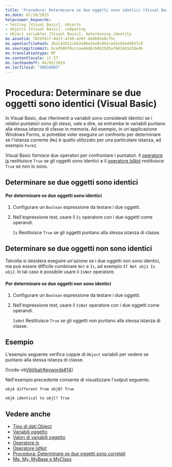 ```yaml
---
title: 'Procedura: Determinare se due oggetti sono identici (Visual Basic)'
ms.date: 07/20/2015
helpviewer_keywords:
- testing [Visual Basic], objects
- objects [Visual Basic], comparing
- object variables [Visual Basic], determining identity
ms.assetid: 7829f817-0d1f-4749-a707-de0b95e0cf5c
ms.openlocfilehash: 2b2c43811cbb3a06ed1e8c092ca42e50a4d037c0
ms.sourcegitcommit: bce0586f0cccaae6d6cbd625d5a7b824d1d3de4b
ms.translationtype: MT
ms.contentlocale: it-IT
ms.lasthandoff: 04/02/2019
ms.locfileid: "58816083"
---
```

# <a name="how-to-determine-whether-two-objects-are-identical-visual-basic"></a>Procedura: Determinare se due oggetti sono identici (Visual Basic)
In Visual Basic, due riferimenti a variabili sono considerati identici se i relativi puntatori sono gli stessi, vale a dire, se entrambe le variabili puntano alla stessa istanza di classe in memoria. Ad esempio, in un'applicazione Windows Forms, si potrebbe voler eseguire un confronto per determinare se l'istanza corrente (`Me`) è quello utilizzato per una particolare istanza, ad esempio `Form2`.  
  
 Visual Basic fornisce due operatori per confrontare i puntatori. Il [operatore Is](../../../../visual-basic/language-reference/operators/is-operator.md) restituisce `True` se gli oggetti sono identici e il [operatore IsNot](../../../../visual-basic/language-reference/operators/isnot-operator.md) restituisce `True` se non lo sono.  
  
## <a name="determining-if-two-objects-are-identical"></a>Determinare se due oggetti sono identici  
  
#### <a name="to-determine-if-two-objects-are-identical"></a>Per determinare se due oggetti sono identici  
  
1.  Configurare un `Boolean` espressione da testare i due oggetti.  
  
2.  Nell'espressione test, usare il `Is` operatore con i due oggetti come operandi.  
  
     `Is` Restituisce `True` se gli oggetti puntano alla stessa istanza di classe.  
  
## <a name="determining-if-two-objects-are-not-identical"></a>Determinare se due oggetti non sono identici  
 Talvolta si desidera eseguire un'azione se i due oggetti non sono identici, ma può essere difficile combinare `Not` e `Is`, ad esempio `If Not obj1 Is obj2`. In tal caso è possibile usare il `IsNot` operatore.  
  
#### <a name="to-determine-if-two-objects-are-not-identical"></a>Per determinare se due oggetti non sono identici  
  
1.  Configurare un `Boolean` espressione da testare i due oggetti.  
  
2.  Nell'espressione test, usare il `IsNot` operatore con i due oggetti come operandi.  
  
     `IsNot` Restituisce `True` se gli oggetti non puntano alla stessa istanza di classe.  
  
## <a name="example"></a>Esempio  
 L'esempio seguente verifica coppie di `Object` variabili per vedere se puntano alla stessa istanza di classe.  
  
 [!code-vb[VbVbalrKeywords#14](~/samples/snippets/visualbasic/VS_Snippets_VBCSharp/VbVbalrKeywords/VB/class7.vb#14)]  
  
 Nell'esempio precedente consente di visualizzare l'output seguente.  
  
 `objA different from objB? True`  
  
 `objA identical to objC? True`  
  
## <a name="see-also"></a>Vedere anche

- [Tipo di dati Object](../../../../visual-basic/language-reference/data-types/object-data-type.md)
- [Variabili oggetto](../../../../visual-basic/programming-guide/language-features/variables/object-variables.md)
- [Valori di variabili oggetto](../../../../visual-basic/programming-guide/language-features/variables/object-variable-values.md)
- [Operatore Is](../../../../visual-basic/language-reference/operators/is-operator.md)
- [Operatore IsNot](../../../../visual-basic/language-reference/operators/isnot-operator.md)
- [Procedura: Determinare se due oggetti sono correlati](../../../../visual-basic/programming-guide/language-features/variables/how-to-determine-whether-two-objects-are-related.md)
- [Me, My, MyBase e MyClass](../../../../visual-basic/programming-guide/program-structure/me-my-mybase-and-myclass.md)

